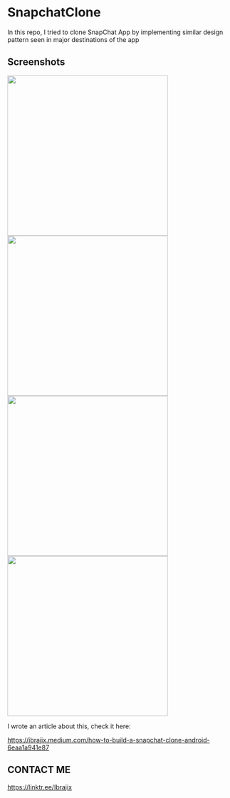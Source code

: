 # SnapchatClone 


In this repo, I tried to clone SnapChat App by implementing similar design pattern seen in major destinations of the app

## Screenshots
<p float="left">
<img src="https://user-images.githubusercontent.com/39574228/128886221-ffac7370-4d2f-4438-a4de-c3244af57cb5.jpg" width="360">
<img src="https://user-images.githubusercontent.com/39574228/128886413-ea53af31-2324-49b2-99f9-a755db886625.jpg" width="360">
<img src="https://user-images.githubusercontent.com/39574228/128886043-9e88a69e-f879-4a78-989a-9e1171c84e27.jpg" width="360">
<img src="https://user-images.githubusercontent.com/39574228/128886606-452f5d98-80e4-43cd-90a2-cba15e4f7f86.jpg" width="360">
</p> 

I wrote an article about this, check it here:

https://ibrajix.medium.com/how-to-build-a-snapchat-clone-android-6eaa1a941e87

## CONTACT ME
https://linktr.ee/Ibrajix
